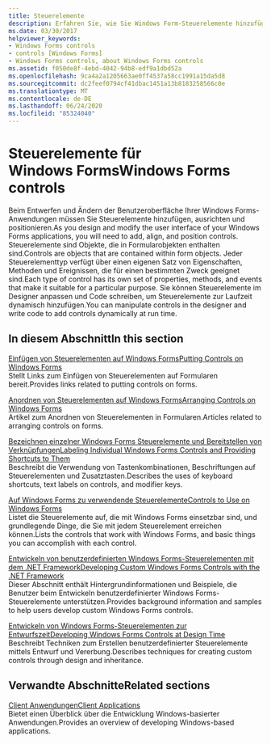 ```yaml
---
title: Steuerelemente
description: Erfahren Sie, wie Sie Windows Form-Steuerelemente hinzufügen und positionieren. Sie können auch Steuerelemente im Designer bearbeiten und Code schreiben, um zur Laufzeit dynamisch Steuerelemente hinzuzufügen.
ms.date: 03/30/2017
helpviewer_keywords:
- Windows Forms controls
- controls [Windows Forms]
- Windows Forms controls, about Windows Forms controls
ms.assetid: f050de8f-4ebd-4042-94b8-edf9a1dbd52a
ms.openlocfilehash: 9ca4a2a1205663ae0ff4537a58cc1991a15da5d8
ms.sourcegitcommit: dc2feef0794cf41dbac1451a13b8183258566c0e
ms.translationtype: MT
ms.contentlocale: de-DE
ms.lasthandoff: 06/24/2020
ms.locfileid: "85324040"
---
```

# <a name="windows-forms-controls"></a><span data-ttu-id="eecc2-104">Steuerelemente für Windows Forms</span><span class="sxs-lookup"><span data-stu-id="eecc2-104">Windows Forms controls</span></span>

<span data-ttu-id="eecc2-105">Beim Entwerfen und Ändern der Benutzeroberfläche Ihrer Windows Forms-Anwendungen müssen Sie Steuerelemente hinzufügen, ausrichten und positionieren.</span><span class="sxs-lookup"><span data-stu-id="eecc2-105">As you design and modify the user interface of your Windows Forms applications, you will need to add, align, and position controls.</span></span> <span data-ttu-id="eecc2-106">Steuerelemente sind Objekte, die in Formularobjekten enthalten sind.</span><span class="sxs-lookup"><span data-stu-id="eecc2-106">Controls are objects that are contained within form objects.</span></span> <span data-ttu-id="eecc2-107">Jeder Steuerelementtyp verfügt über einen eigenen Satz von Eigenschaften, Methoden und Ereignissen, die für einen bestimmten Zweck geeignet sind.</span><span class="sxs-lookup"><span data-stu-id="eecc2-107">Each type of control has its own set of properties, methods, and events that make it suitable for a particular purpose.</span></span> <span data-ttu-id="eecc2-108">Sie können Steuerelemente im Designer anpassen und Code schreiben, um Steuerelemente zur Laufzeit dynamisch hinzufügen.</span><span class="sxs-lookup"><span data-stu-id="eecc2-108">You can manipulate controls in the designer and write code to add controls dynamically at run time.</span></span>

## <a name="in-this-section"></a><span data-ttu-id="eecc2-109">In diesem Abschnitt</span><span class="sxs-lookup"><span data-stu-id="eecc2-109">In this section</span></span>

<span data-ttu-id="eecc2-110">[Einfügen von Steuerelementen auf Windows Forms](putting-controls-on-windows-forms.md)</span><span class="sxs-lookup"><span data-stu-id="eecc2-110">[Putting Controls on Windows Forms](putting-controls-on-windows-forms.md)</span></span>\
<span data-ttu-id="eecc2-111">Stellt Links zum Einfügen von Steuerelementen auf Formularen bereit.</span><span class="sxs-lookup"><span data-stu-id="eecc2-111">Provides links related to putting controls on forms.</span></span>

<span data-ttu-id="eecc2-112">[Anordnen von Steuerelementen auf Windows Forms](how-to-align-multiple-controls-on-windows-forms.md)</span><span class="sxs-lookup"><span data-stu-id="eecc2-112">[Arranging Controls on Windows Forms](how-to-align-multiple-controls-on-windows-forms.md)</span></span>\
<span data-ttu-id="eecc2-113">Artikel zum Anordnen von Steuerelementen in Formularen.</span><span class="sxs-lookup"><span data-stu-id="eecc2-113">Articles related to arranging controls on forms.</span></span>

<span data-ttu-id="eecc2-114">[Bezeichnen einzelner Windows Forms Steuerelemente und Bereitstellen von Verknüpfungen](labeling-individual-windows-forms-controls-and-providing-shortcuts-to-them.md)</span><span class="sxs-lookup"><span data-stu-id="eecc2-114">[Labeling Individual Windows Forms Controls and Providing Shortcuts to Them](labeling-individual-windows-forms-controls-and-providing-shortcuts-to-them.md)</span></span>\
<span data-ttu-id="eecc2-115">Beschreibt die Verwendung von Tastenkombinationen, Beschriftungen auf Steuerelementen und Zusatztasten.</span><span class="sxs-lookup"><span data-stu-id="eecc2-115">Describes the uses of keyboard shortcuts, text labels on controls, and modifier keys.</span></span>

<span data-ttu-id="eecc2-116">[Auf Windows Forms zu verwendende Steuerelemente](controls-to-use-on-windows-forms.md)</span><span class="sxs-lookup"><span data-stu-id="eecc2-116">[Controls to Use on Windows Forms](controls-to-use-on-windows-forms.md)</span></span>\
<span data-ttu-id="eecc2-117">Listet die Steuerelemente auf, die mit Windows Forms einsetzbar sind, und grundlegende Dinge, die Sie mit jedem Steuerelement erreichen können.</span><span class="sxs-lookup"><span data-stu-id="eecc2-117">Lists the controls that work with Windows Forms, and basic things you can accomplish with each control.</span></span>

<span data-ttu-id="eecc2-118">[Entwickeln von benutzerdefinierten Windows Forms-Steuerelementen mit dem .NET Framework](developing-custom-windows-forms-controls.md)</span><span class="sxs-lookup"><span data-stu-id="eecc2-118">[Developing Custom Windows Forms Controls with the .NET Framework](developing-custom-windows-forms-controls.md)</span></span>\
<span data-ttu-id="eecc2-119">Dieser Abschnitt enthält Hintergrundinformationen und Beispiele, die Benutzer beim Entwickeln benutzerdefinierter Windows Forms-Steuerelemente unterstützen.</span><span class="sxs-lookup"><span data-stu-id="eecc2-119">Provides background information and samples to help users develop custom Windows Forms controls.</span></span>

<span data-ttu-id="eecc2-120">[Entwickeln von Windows Forms-Steuerelementen zur Entwurfszeit](developing-windows-forms-controls-at-design-time.md)</span><span class="sxs-lookup"><span data-stu-id="eecc2-120">[Developing Windows Forms Controls at Design Time](developing-windows-forms-controls-at-design-time.md)</span></span>\
<span data-ttu-id="eecc2-121">Beschreibt Techniken zum Erstellen benutzerdefinierter Steuerelemente mittels Entwurf und Vererbung.</span><span class="sxs-lookup"><span data-stu-id="eecc2-121">Describes techniques for creating custom controls through design and inheritance.</span></span>

## <a name="related-sections"></a><span data-ttu-id="eecc2-122">Verwandte Abschnitte</span><span class="sxs-lookup"><span data-stu-id="eecc2-122">Related sections</span></span>

<span data-ttu-id="eecc2-123">[Client Anwendungen](../../develop-client-apps.md)</span><span class="sxs-lookup"><span data-stu-id="eecc2-123">[Client Applications](../../develop-client-apps.md)</span></span>\
<span data-ttu-id="eecc2-124">Bietet einen Überblick über die Entwicklung Windows-basierter Anwendungen.</span><span class="sxs-lookup"><span data-stu-id="eecc2-124">Provides an overview of developing Windows-based applications.</span></span>
